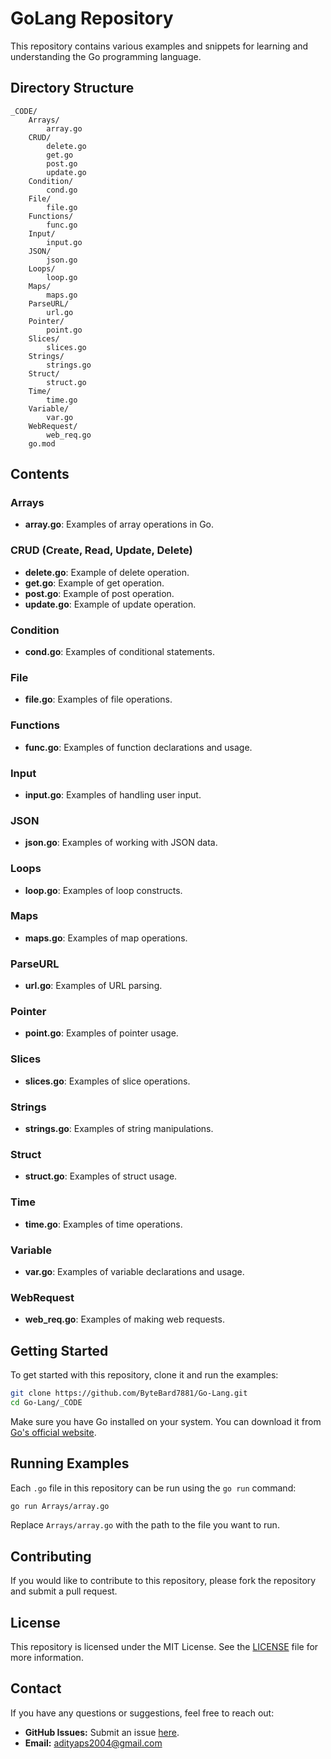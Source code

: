 # GoLang Repository

This repository contains various examples and snippets for learning and understanding the Go programming language.

## Directory Structure

```
_CODE/
    Arrays/
        array.go
    CRUD/
        delete.go
        get.go
        post.go
        update.go
    Condition/
        cond.go
    File/
        file.go
    Functions/
        func.go
    Input/
        input.go
    JSON/
        json.go
    Loops/
        loop.go
    Maps/
        maps.go
    ParseURL/
        url.go
    Pointer/
        point.go
    Slices/
        slices.go
    Strings/
        strings.go
    Struct/
        struct.go
    Time/
        time.go
    Variable/
        var.go
    WebRequest/
        web_req.go
    go.mod
```

## Contents

### Arrays
- **array.go**: Examples of array operations in Go.

### CRUD (Create, Read, Update, Delete)
- **delete.go**: Example of delete operation.
- **get.go**: Example of get operation.
- **post.go**: Example of post operation.
- **update.go**: Example of update operation.

### Condition
- **cond.go**: Examples of conditional statements.

### File
- **file.go**: Examples of file operations.

### Functions
- **func.go**: Examples of function declarations and usage.

### Input
- **input.go**: Examples of handling user input.

### JSON
- **json.go**: Examples of working with JSON data.

### Loops
- **loop.go**: Examples of loop constructs.

### Maps
- **maps.go**: Examples of map operations.

### ParseURL
- **url.go**: Examples of URL parsing.

### Pointer
- **point.go**: Examples of pointer usage.

### Slices
- **slices.go**: Examples of slice operations.

### Strings
- **strings.go**: Examples of string manipulations.

### Struct
- **struct.go**: Examples of struct usage.

### Time
- **time.go**: Examples of time operations.

### Variable
- **var.go**: Examples of variable declarations and usage.

### WebRequest
- **web_req.go**: Examples of making web requests.

## Getting Started

To get started with this repository, clone it and run the examples:

```sh
git clone https://github.com/ByteBard7881/Go-Lang.git
cd Go-Lang/_CODE
```

Make sure you have Go installed on your system. You can download it from [Go's official website](https://golang.org/).

## Running Examples

Each `.go` file in this repository can be run using the `go run` command:

```sh
go run Arrays/array.go
```

Replace `Arrays/array.go` with the path to the file you want to run.

## Contributing

If you would like to contribute to this repository, please fork the repository and submit a pull request.

## License

This repository is licensed under the MIT License. See the [LICENSE](LICENSE) file for more information.

## Contact

If you have any questions or suggestions, feel free to reach out:

- **GitHub Issues:** Submit an issue [here](https://github.com/ByteBard7881/Assembly/issues).
- **Email:** adityaps2004@gmail.com

```
